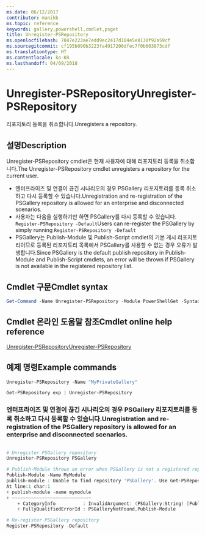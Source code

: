 ```yaml
---
ms.date: 06/12/2017
contributor: manikb
ms.topic: reference
keywords: gallery,powershell,cmdlet,psget
title: Unregister-PSRepository
ms.openlocfilehash: 7847e223ae7edd9ec2417d104e5e8130f92a59cf
ms.sourcegitcommit: cf195b090b3223fa4917206dfec7f0b603873cdf
ms.translationtype: HT
ms.contentlocale: ko-KR
ms.lasthandoff: 04/09/2018
---
```

# <a name="unregister-psrepository"></a><span data-ttu-id="aef67-103">Unregister-PSRepository</span><span class="sxs-lookup"><span data-stu-id="aef67-103">Unregister-PSRepository</span></span>

<span data-ttu-id="aef67-104">리포지토리 등록을 취소합니다.</span><span class="sxs-lookup"><span data-stu-id="aef67-104">Unregisters a repository.</span></span>

## <a name="description"></a><span data-ttu-id="aef67-105">설명</span><span class="sxs-lookup"><span data-stu-id="aef67-105">Description</span></span>

<span data-ttu-id="aef67-106">Unregister-PSRepository cmdlet은 현재 사용자에 대해 리포지토리 등록을 취소합니다.</span><span class="sxs-lookup"><span data-stu-id="aef67-106">The Unregister-PSRepository cmdlet unregisters a repository for the current user.</span></span>
- <span data-ttu-id="aef67-107">엔터프라이즈 및 연결이 끊긴 시나리오의 경우 PSGallery 리포지토리를 등록 취소하고 다시 등록할 수 있습니다.</span><span class="sxs-lookup"><span data-stu-id="aef67-107">Unregistration and re-registration of the PSGallery repository is allowed for an enterprise and disconnected scenarios.</span></span>
- <span data-ttu-id="aef67-108">사용자는 다음을 실행하기만 하면 PSGallery를 다시 등록할 수 있습니다. `Register-PSRepository -Default`</span><span class="sxs-lookup"><span data-stu-id="aef67-108">Users can re-register the PSGallery by simply running `Register-PSRepository -Default`</span></span>
- <span data-ttu-id="aef67-109">PSGallery는 Publish-Module 및 Publish-Script cmdlet의 기본 게시 리포지토리이므로 등록된 리포지토리 목록에서 PSGallery를 사용할 수 없는 경우 오류가 발생합니다.</span><span class="sxs-lookup"><span data-stu-id="aef67-109">Since PSGallery is the default publish repository in Publish-Module and Publish-Script cmdlets, an error will be thrown if PSGallery is not available in the registered repository list.</span></span>

## <a name="cmdlet-syntax"></a><span data-ttu-id="aef67-110">Cmdlet 구문</span><span class="sxs-lookup"><span data-stu-id="aef67-110">Cmdlet syntax</span></span>

```powershell
Get-Command -Name Unregister-PSRepository -Module PowerShellGet -Syntax
```
## <a name="cmdlet-online-help-reference"></a><span data-ttu-id="aef67-111">Cmdlet 온라인 도움말 참조</span><span class="sxs-lookup"><span data-stu-id="aef67-111">Cmdlet online help reference</span></span>

[<span data-ttu-id="aef67-112">Unregister-PSRepository</span><span class="sxs-lookup"><span data-stu-id="aef67-112">Unregister-PSRepository</span></span>](http://go.microsoft.com/fwlink/?LinkID=517130)

## <a name="example-commands"></a><span data-ttu-id="aef67-113">예제 명령</span><span class="sxs-lookup"><span data-stu-id="aef67-113">Example commands</span></span>

```powershell
Unregister-PSRepository -Name "MyPrivateGallery"

Get-PSRepository exp | Unregister-PSRepository
```

### <a name="unregistration-and-re-registration-of-the-psgallery-repository-is-allowed-for-an-enterprise-and-disconnected-scenarios"></a><span data-ttu-id="aef67-114">엔터프라이즈 및 연결이 끊긴 시나리오의 경우 PSGallery 리포지토리를 등록 취소하고 다시 등록할 수 있습니다.</span><span class="sxs-lookup"><span data-stu-id="aef67-114">Unregistration and re-registration of the PSGallery repository is allowed for an enterprise and disconnected scenarios.</span></span>
```powershell

# Unregister PSGallery repository
Unregister-PSRepository PSGallery

# Publish-Module throws an error when PSGallery is not a registered repository
Publish-Module -Name MyModule
publish-module : Unable to find repository 'PSGallery'. Use Get-PSRepository to see all available repositories. Try again after specifying a valid repository name. You can use 'Register-PSRepository -Default' to register the PSGallery repository.
At line:1 char:1
+ publish-module -name mymodule
+ ~~~~~~~~~~~~~~~~~~~~~~~~~~~~~
    + CategoryInfo          : InvalidArgument: (PSGallery:String) [Publish-Module], ArgumentException
    + FullyQualifiedErrorId : PSGalleryNotFound,Publish-Module

# Re-register PSGallery repository
Register-PSRepository -Default
```